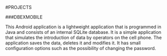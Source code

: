 #PROJECTS


###DBEXMOBILE

This Android application is a lightweight application that is programmed in Java and consists of an internal SQLite database. It is a simple application that simulates the introduction of data by operators on the cell phone. The application saves the data, deletes it and modifies it. It has small configuration options such as the possibility of changing the password.